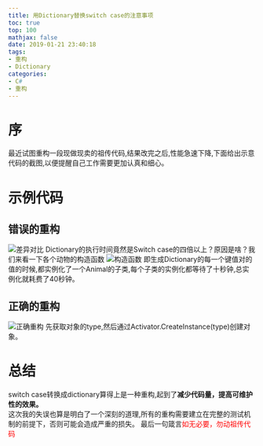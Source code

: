 ```yaml
---
title: 用Dictionary替换switch case的注意事项
toc: true
top: 100
mathjax: false
date: 2019-01-21 23:40:18
tags:
- 重构
- Dictionary
categories:
- C#
- 重构
---
```

# 序
最近试图重构一段现做现卖的祖传代码,结果改完之后,性能急速下降,下面给出示意代码的截图,以便提醒自己工作需要更加认真和细心。  

# 示例代码

## 错误的重构

![差异对比](差异对比.png)
Dictionary的执行时间竟然是Switch case的四倍以上？原因是啥？我们来看一下各个动物的构造函数
![构造函数](构造函数.png)
即生成Dictionary的每一个键值对的值的时候,都实例化了一个Animal的子类,每个子类的实例化都等待了十秒钟,总实例化就耗费了40秒钟。

## 正确的重构

![正确重构](正确重构.png)
先获取对象的type,然后通过Activator.CreateInstance(type)创建对象。

# 总结

switch case转换成dictionary算得上是一种重构,起到了**减少代码量，提高可维护性的效果。**  
这次我的失误也算是明白了一个深刻的道理,所有的重构需要建立在完整的测试机制的前提下，否则可能会造成严重的损失。
最后一句箴言<font color=#FF0000>如无必要，勿动祖传代码</font>